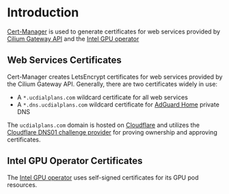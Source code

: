 # Introduction
[Cert-Manager](https://github.com/cert-manager/cert-manager) is used to generate certificates for web services provided by [Cilium Gateway API](/manifests/network/cilium) and the [Intel GPU operator](/manifests/media-apps/intel-gpu)

## Web Services Certificates
Cert-Manager creates LetsEncrypt certificates for web services provided by the Cilium Gateway API. Generally, there are two certificates widely in use:
* A `*.ucdialplans.com` wildcard certificate for all web services
* A `*.dns.ucdialplans.com` wildcard certificate for [AdGuard Home](/manifests/apps/adguard) private DNS

The `ucdialplans.com` domain is hosted on [Cloudflare](https://dash.cloudflare.com/login) and utilizes the [Cloudflare DNS01 challenge provider](https://cert-manager.io/docs/configuration/acme/dns01/cloudflare/) for proving ownership and approving certificates.

## Intel GPU Operator Certificates
The [Intel GPU operator](/manifests/media-apps/intel-gpu) uses self-signed certificates for its GPU pod resources.